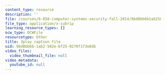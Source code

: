 ```yaml
---
content_type: resource
description: ''
file: /courses/6-858-computer-systems-security-fall-2014/9bd8bb6b1ab2502ebf250270f173e8db_WlmKwIe9z1Q.vtt
file_type: application/x-subrip
learning_resource_types: []
ocw_type: OCWFile
resourcetype: Other
title: 3play caption file
uid: 9bd8bb6b-1ab2-502e-bf25-0270f173e8db
video_files:
  video_thumbnail_file: null
video_metadata:
  youtube_id: null
---
```

